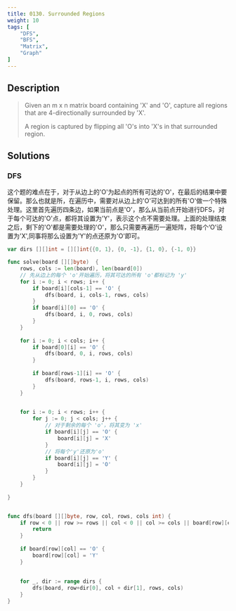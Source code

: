 ```yaml
---
title: 0130. Surrounded Regions
weight: 10
tags: [
	"DFS",
	"BFS",
	"Matrix",
	"Graph"
]
---
```


## Description
> Given an m x n matrix board containing 'X' and 'O', capture all regions that are 4-directionally surrounded by 'X'.
> 
> A region is captured by flipping all 'O's into 'X's in that surrounded region.

## Solutions
### DFS
这个题的难点在于，对于从边上的'O'为起点的所有可达的'O'，在最后的结果中要保留。那么也就是所，在遍历中，需要对从边上的'O'可达到的所有'O'做一个特殊处理。这里首先遍历四条边，如果当前点是'O'，那么从当前点开始进行DFS，对于每个可达的'O'点，都将其设置为'Y'，表示这个点不需要处理。上面的处理结束之后，剩下的'O'都是需要处理的'O'，那么只需要再遍历一遍矩阵，将每个‘O’设置为'X',同事将那么设置为'Y'的点还原为'O'即可。
```go
var dirs [][]int = [][]int{{0, 1}, {0, -1}, {1, 0}, {-1, 0}}

func solve(board [][]byte)  {
    rows, cols := len(board), len(board[0])
    // 先从边上的每个 'o'开始遍历，将其可达的所有 'o'都标记为 'y'
    for i := 0; i < rows; i++ {
        if board[i][cols-1] == 'O' {
            dfs(board, i, cols-1, rows, cols)
        }
        if board[i][0] == 'O' {
            dfs(board, i, 0, rows, cols)
        }
    }
    
    for i := 0; i < cols; i++ {
        if board[0][i] == 'O' {
            dfs(board, 0, i, rows, cols)
        }
        
        if board[rows-1][i] == 'O' {
            dfs(board, rows-1, i, rows, cols)
        }
    }
    

    for i := 0; i < rows; i++ {
        for j := 0; j < cols; j++ {
            // 对于剩余的每个 'o'，将其变为 'x'
            if board[i][j] == 'O' {
                board[i][j] = 'X'
            }
            // 将每个'y'还原为'o'
            if board[i][j] == 'Y' {
                board[i][j] = 'O'
            }
        }
    }
    
}


func dfs(board [][]byte, row, col, rows, cols int) {
    if row < 0 || row >= rows || col < 0 || col >= cols || board[row][col] == 'X' || board[row][col] == 'Y' {
        return 
    }
    
    if board[row][col] == 'O' {
        board[row][col] = 'Y'
    }
    
    
    for _, dir := range dirs {
        dfs(board, row+dir[0], col + dir[1], rows, cols)
    }   
}
```
